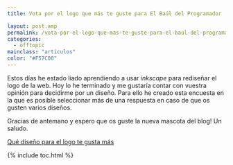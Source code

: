 ```yaml
---
title: Vota por el logo que más te guste para El Baúl del Programador

layout: post.amp
permalink: /vota-por-el-logo-que-mas-te-guste-para-el-baul-del-programador/
categories:
  - offtopic
mainclass: "articulos"
color: "#F57C00"
---
```

Estos días he estado liado aprendiendo a usar *inkscape* para rediseñar el logo de la web. Hoy lo he terminado y me gustaría contar con vuestra opinión para decidirme por un diseño. Para ello he creado esta encuesta en la que es posible seleccionar más de una respuesta en caso de que os gusten varios diseños.

Gracias de antemano y espero que os guste la nueva mascota del blog! Un saludo.

<!--ad-->
<noscript>
<a href="http://polldaddy.com/poll/7207708/">Qué diseño para el logo te gusta más</a>
</noscript>


[<amp-img on="tap:lightbox1" role="button" tabindex="0" layout="responsive" src="/assets/img/2013/06/LOGOS.png" alt="LOGOS" width="978px" height="786px" />][1]



 [1]: https://elbauldelprogramador.com/assets/img/2013/06/LOGOS.png

{% include toc.html %}
